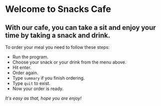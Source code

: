 # **Welcome** to Snacks Cafe

## With our cafe, you can take a sit and enjoy your time by taking a snack and drink.

To order your meal you need to follow these steps:
  - Run the program.
  - Choose your snack or your drink from the menu above.
  - Hit enter.
  - Order again.
  - Type `summary` if you finish ordering.
  - Type `quit` to exist.
  - Now your order is ready.


_It's easy as that, hope you are enjoy!_